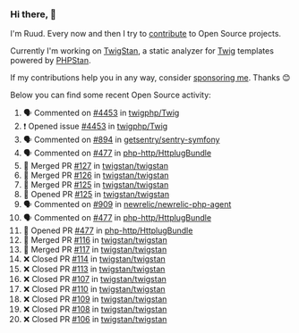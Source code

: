 ### Hi there, 👋

I'm Ruud. Every now and then I try to [contribute](https://github.com/pulls?q=+is%3Apr+author%3Aruudk+archived%3Afalse+is%3Apublic+) to Open Source projects.

Currently I'm working on [TwigStan](https://github.com/twigstan), a static analyzer for [Twig](https://twig.symfony.com/) templates powered by [PHPStan](https://phpstan.org/).

If my contributions help you in any way, consider [sponsoring me](https://github.com/sponsors/ruudk). Thanks 😊

Below you can find some recent Open Source activity:

<!--START_SECTION:activity-->
1. 🗣 Commented on [#4453](https://github.com/twigphp/Twig/issues/4453#issuecomment-2485915103) in [twigphp/Twig](https://github.com/twigphp/Twig)
2. ❗ Opened issue [#4453](https://github.com/twigphp/Twig/issues/4453) in [twigphp/Twig](https://github.com/twigphp/Twig)
3. 🗣 Commented on [#894](https://github.com/getsentry/sentry-symfony/pull/894#issuecomment-2485335343) in [getsentry/sentry-symfony](https://github.com/getsentry/sentry-symfony)
4. 🗣 Commented on [#477](https://github.com/php-http/HttplugBundle/pull/477#issuecomment-2485010210) in [php-http/HttplugBundle](https://github.com/php-http/HttplugBundle)
5. 🎉 Merged PR [#127](https://github.com/twigstan/twigstan/pull/127) in [twigstan/twigstan](https://github.com/twigstan/twigstan)
6. 🎉 Merged PR [#126](https://github.com/twigstan/twigstan/pull/126) in [twigstan/twigstan](https://github.com/twigstan/twigstan)
7. 🎉 Merged PR [#125](https://github.com/twigstan/twigstan/pull/125) in [twigstan/twigstan](https://github.com/twigstan/twigstan)
8. 💪 Opened PR [#125](https://github.com/twigstan/twigstan/pull/125) in [twigstan/twigstan](https://github.com/twigstan/twigstan)
9. 🗣 Commented on [#909](https://github.com/newrelic/newrelic-php-agent/issues/909#issuecomment-2483488676) in [newrelic/newrelic-php-agent](https://github.com/newrelic/newrelic-php-agent)
10. 🗣 Commented on [#477](https://github.com/php-http/HttplugBundle/pull/477#issuecomment-2483314384) in [php-http/HttplugBundle](https://github.com/php-http/HttplugBundle)
11. 💪 Opened PR [#477](https://github.com/php-http/HttplugBundle/pull/477) in [php-http/HttplugBundle](https://github.com/php-http/HttplugBundle)
12. 🎉 Merged PR [#116](https://github.com/twigstan/twigstan/pull/116) in [twigstan/twigstan](https://github.com/twigstan/twigstan)
13. 🎉 Merged PR [#117](https://github.com/twigstan/twigstan/pull/117) in [twigstan/twigstan](https://github.com/twigstan/twigstan)
14. ❌ Closed PR [#114](https://github.com/twigstan/twigstan/pull/114) in [twigstan/twigstan](https://github.com/twigstan/twigstan)
15. ❌ Closed PR [#113](https://github.com/twigstan/twigstan/pull/113) in [twigstan/twigstan](https://github.com/twigstan/twigstan)
16. ❌ Closed PR [#107](https://github.com/twigstan/twigstan/pull/107) in [twigstan/twigstan](https://github.com/twigstan/twigstan)
17. ❌ Closed PR [#110](https://github.com/twigstan/twigstan/pull/110) in [twigstan/twigstan](https://github.com/twigstan/twigstan)
18. ❌ Closed PR [#109](https://github.com/twigstan/twigstan/pull/109) in [twigstan/twigstan](https://github.com/twigstan/twigstan)
19. ❌ Closed PR [#108](https://github.com/twigstan/twigstan/pull/108) in [twigstan/twigstan](https://github.com/twigstan/twigstan)
20. ❌ Closed PR [#106](https://github.com/twigstan/twigstan/pull/106) in [twigstan/twigstan](https://github.com/twigstan/twigstan)
<!--END_SECTION:activity-->
